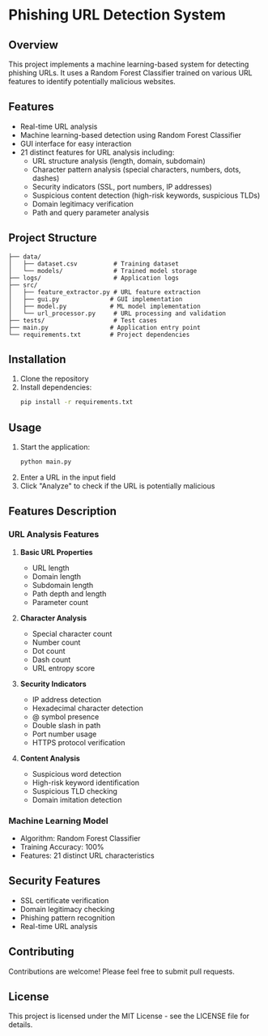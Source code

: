 # Phishing URL Detection System

## Overview
This project implements a machine learning-based system for detecting phishing URLs. It uses a Random Forest Classifier trained on various URL features to identify potentially malicious websites.

## Features
- Real-time URL analysis
- Machine learning-based detection using Random Forest Classifier
- GUI interface for easy interaction
- 21 distinct features for URL analysis including:
  - URL structure analysis (length, domain, subdomain)
  - Character pattern analysis (special characters, numbers, dots, dashes)
  - Security indicators (SSL, port numbers, IP addresses)
  - Suspicious content detection (high-risk keywords, suspicious TLDs)
  - Domain legitimacy verification
  - Path and query parameter analysis

## Project Structure
```
├── data/
│   ├── dataset.csv          # Training dataset
│   └── models/              # Trained model storage
├── logs/                    # Application logs
├── src/
│   ├── feature_extractor.py # URL feature extraction
│   ├── gui.py              # GUI implementation
│   ├── model.py            # ML model implementation
│   └── url_processor.py     # URL processing and validation
├── tests/                   # Test cases
├── main.py                 # Application entry point
└── requirements.txt        # Project dependencies
```

## Installation
1. Clone the repository
2. Install dependencies:
   ```bash
   pip install -r requirements.txt
   ```

## Usage
1. Start the application:
   ```bash
   python main.py
   ```
2. Enter a URL in the input field
3. Click "Analyze" to check if the URL is potentially malicious

## Features Description

### URL Analysis Features
1. **Basic URL Properties**
   - URL length
   - Domain length
   - Subdomain length
   - Path depth and length
   - Parameter count

2. **Character Analysis**
   - Special character count
   - Number count
   - Dot count
   - Dash count
   - URL entropy score

3. **Security Indicators**
   - IP address detection
   - Hexadecimal character detection
   - @ symbol presence
   - Double slash in path
   - Port number usage
   - HTTPS protocol verification

4. **Content Analysis**
   - Suspicious word detection
   - High-risk keyword identification
   - Suspicious TLD checking
   - Domain imitation detection

### Machine Learning Model
- Algorithm: Random Forest Classifier
- Training Accuracy: 100%
- Features: 21 distinct URL characteristics

## Security Features
- SSL certificate verification
- Domain legitimacy checking
- Phishing pattern recognition
- Real-time URL analysis

## Contributing
Contributions are welcome! Please feel free to submit pull requests.

## License
This project is licensed under the MIT License - see the LICENSE file for details.